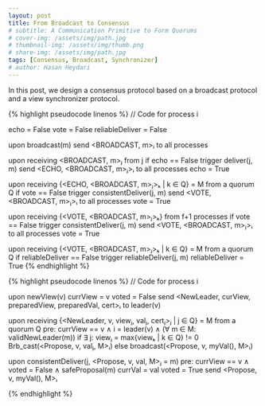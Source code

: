```yaml
---
layout: post
title: From Broadcast to Consensus
# subtitle: A Communication Primitive to Form Quorums
# cover-img: /assets/img/path.jpg
# thumbnail-img: /assets/img/thumb.png
# share-img: /assets/img/path.jpg
tags: [Consensus, Broadcast, Synchronizer]
# author: Hasan Heydari
---
```


In this post, we design a consensus protocol based on a broadcast protocol and a view synchronizer protocol.

{% highlight pseudocode linenos %}
// Code for process i

echo = False
vote = False
reliableDeliver = False

upon broadcast(m)
   send <BROADCAST, m>ᵢ to all processes

upon receiving <BROADCAST, m>ⱼ from j 
   if echo == False
      trigger deliver(j, m)
      send <ECHO, <BROADCAST, m>ⱼ>ᵢ to all processes
      echo = True

upon receiving {<ECHO, <BROADCAST, m>ⱼ>ₖ | k ∈ Q} = M from a quorum Q
   if vote == False
      trigger consistentDeliver(j, m)
      send <VOTE, <BROADCAST, m>ⱼ>ᵢ to all processes
      vote = True

upon receiving {<VOTE, <BROADCAST, m>ⱼ>ₖ} from f+1 processes
   if vote == False
      trigger consistentDeliver(j, m)
      send <VOTE, <BROADCAST, m>ⱼ>ᵢ to all processes
      vote = True

upon receiving {<VOTE, <BROADCAST, m>ⱼ>ₖ | k ∈ Q} = M from a quorum Q
   if reliableDeliver == False
      trigger reliableDeliver(j, m)
      reliableDeliver = True
{% endhighlight %}



{% highlight pseudocode linenos %}
// Code for process i

upon newView(v)
   currView = v
   voted = False
   send <NewLeader, curView, preparedView, preparedVal, cert>ᵢ to leader(v)

upon receiving {<NewLeader, v, viewⱼ, valⱼ, certⱼ>ⱼ | j ∈ Q} = M from a quorum Q
   pre: currView == v ∧ i = leader(v) ∧ (∀ m ∈ M: validNewLeader(m))
   if ∃ j: viewⱼ = max{viewₖ | k ∈ Q} != 0
      Brb_cast(<Propose, v, valⱼ, M>ᵢ)
   else 
      broadcast(<Propose, v, myVal(), M>ᵢ)

upon consistentDeliver(j, <Propose, v, val, M>ⱼ = m)
   pre: currView == v ∧ voted = False ∧ safeProposal(m)
   currVal = val
   voted = True
   send <Propose, v, myVal(), M>ᵢ

{% endhighlight %}
